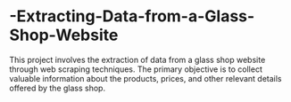 # -Extracting-Data-from-a-Glass-Shop-Website
This project involves the extraction of data from a glass shop website through web scraping techniques. The primary objective is to collect valuable information about the products, prices, and other relevant details offered by the glass shop.
